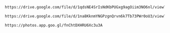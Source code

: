 ```bash
https://drive.google.com/file/d/1qdsNE4SrIsNdKbPUGxg9agOiim3NO6nl/view?usp=sharing
```

```bash
https://drive.google.com/file/d/1na8KknmYNGPzgnQrvn6k7Tb73PWr0oU3/view?usp=sharing
```

```bash
https://photos.app.goo.gl/fnChtDXHRU6Xc3u3A
```
